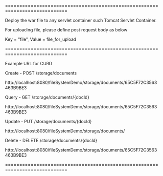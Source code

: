 ============================================================================

Deploy the war file to any servlet container such Tomcat Servlet Container.

For uploading file, please define post request body as below 

Key = "file", Value = file_for_upload

============================================================================


Example URL for CURD 

Create - POST /storage/documents

http://localhost:8080/fileSystemDemo/storage/documents/65C5F72C3563463B9BE3

Query - GET /storage/documents/{docId} 

http://localhost:8080/fileSystemDemo/storage/documents/65C5F72C3563463B9BE3

Update - PUT /storage/documents/{docId} 

http://localhost:8080/fileSystemDemo/storage/documents/

Delete - DELETE /storage/documents/{docId}

http://localhost:8080/fileSystemDemo/storage/documents/65C5F72C3563463B9BE3

============================================================================

